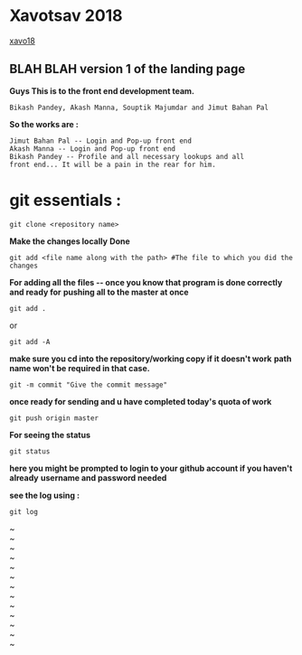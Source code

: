 # Xavotsav 2018
	
[xavo18](https://http://xavotsav.sxccal.net/)
## BLAH BLAH version 1 of the landing page


**Guys This is to the front end development team.**

```
Bikash Pandey, Akash Manna, Souptik Majumdar and Jimut Bahan Pal
```
**So  the works are :**
```
Jimut Bahan Pal -- Login and Pop-up front end
Akash Manna -- Login and Pop-up front end
Bikash Pandey -- Profile and all necessary lookups and all
front end... It will be a pain in the rear for him.
```

# git essentials :

```
git clone <repository name>
```


**Make the changes locally**
**Done**

```
git add <file name along with the path> #The file to which you did the changes
```

**For adding all the files -- once you know that program is done correctly and ready for**
**pushing all to the master at once <easily a faster way and preffered>**


```
git add .
```
	
or 
	
```
git add -A
```
	

	
**make sure you cd into the repository/working copy if it doesn't work**
**path name won't be required in that case.**
	
```
git -m commit "Give the commit message"
```
	
	
	
**once ready for sending and u have completed today's quota of work**
	
```
git push origin master 
```
	
	
	
**For seeing the status**
	
```
git status
```
	
**here you might be prompted to login to your github account if you haven't already**
**username and password needed**

	
	
**see the log using :**
	
```
git log
```






~                                                                                                                                                                                                           
~                                                                                                                                                                                                           
~                                                                                                                                                                                                           
~                                                                                                                                                                                                           
~                                                                                                                                                                                                           
~                                                                                                                                                                                                           
~                                                                                                                                                                                                           
~                                                                                                                                                                                                           
~                                                                                                                                                                                                           
~                                                                                                                                                                                                           
~                                                                                                                                                                                                           
~                                                                                                                                                                                                           
~                                                                      
